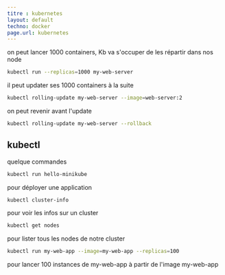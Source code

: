 ```yaml
---
titre : kubernetes
layout: default
techno: docker
page.url: kubernetes
---
```


on peut lancer 1000 containers, Kb va s'occuper de les répartir dans nos node
```bash
kubectl run --replicas=1000 my-web-server
```

il peut updater ses 1000 containers à la suite
```bash
kubectl rolling-update my-web-server --image=web-server:2
```

on peut revenir avant l'update
```bash
kubectl rolling-update my-web-server --rollback
```

## kubectl

quelque commandes

```bash
kubectl run hello-minikube
```
pour déployer une application


```bash
kubectl cluster-info
```
pour voir les infos sur un cluster


```bash
kubectl get nodes 
```
pour lister tous les nodes de notre cluster


```bash
kubectl run my-web-app --image=my-web-app --replicas=100
```
pour lancer 100 instances de my-web-app à partir de l'image my-web-app